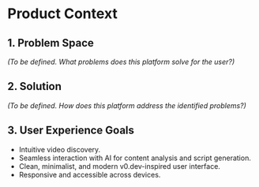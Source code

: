 # Product Context

## 1. Problem Space
*(To be defined. What problems does this platform solve for the user?)*

## 2. Solution
*(To be defined. How does this platform address the identified problems?)*

## 3. User Experience Goals
- Intuitive video discovery.
- Seamless interaction with AI for content analysis and script generation.
- Clean, minimalist, and modern v0.dev-inspired user interface.
- Responsive and accessible across devices. 